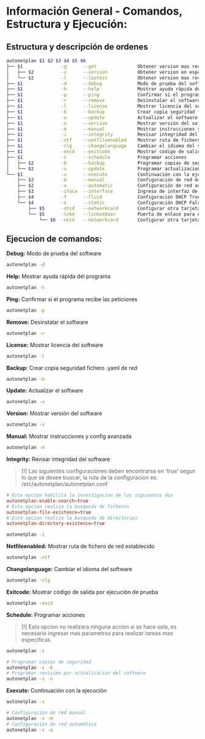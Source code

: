 # Información General - Comandos, Estructura y Ejecución:

## Estructura y descripción de ordenes
```sh
autonetplan $1 $2 $3 $4 $5 $6
├── $1              -g      --get               Obtener version mas reciente del software           autonetplan -g
│   ├── $2          -v      --version           Obtener version en especifico                       autonetplan -g -v
│   └── $2          -l      --lastest           Obtener version mas reciente del software           autonetplan -g -l
├── $1	            -d	    --debug             Modo de prueba del software	                        autonetplan -d
├── $1	            -h	    --help	            Mostrar ayuda rápida del programa	                autonetplan -h
├── $1	            -p	    --ping	            Confirmar si el programa recibe las peticiones	    autonetplan -p
├── $1	            -r	    --remove	        Desinstalar el software	                            autonetplan -r
├── $1	            -l	    --license	        Mostrar licencia del software	                    autonetplan -l
├── $1	            -b	    --backup	        Crear copia seguridad fichero .yaml de red	        autonetplan -b
├── $1	            -u	    --update	        Actualizar el software	                            autonetplan -u
├── $1	            -v	    --version	        Mostrar versión del software	                    autonetplan -v
├── $1	            -m	    --manual	        Mostrar instrucciones y config avanzada	            autonetplan -m
├── $1	            -i	    --integrity	        Revisar integridad del software	                    autonetplan -i
├── $1	            -ntf	--netfileenabled	Mostrar ruta de fichero de red establecido	        autonetplan -ntf
├── $1	            -clg	--changelanguage	Cambiar el idioma del software	                    autonetplan -clg
├── $1	            -excd	--exitcode	        Mostrar código de salida por ejecución de prueba	autonetplan -excd
├── $1	            -s	    --schedule	        Programar acciones	                                autonetplan -s
│   ├── $2          -b      --backup            Programar copias de seguridad                       autonetplan -s -b
│   └── $2          -u      --update            Programar actualizaciones                           autonetplan -s -u
└── $1	            -x	    --execute	        Continuación con la ejecución	                    autonetplan -x
    ├── $2	        -m	    --manual	        Configuración de red manual	                        autonetplan -x -m
    ├── $2	        -a	    --automatic	        Configuración de red automática	                    autonetplan -x -a
    ├── $3	        -iface	--interface	        Ingreso de interfaz de red	                        autonetplan -x -a -iface
    ├── $4	        -f	    --fluid	            Configuración DHCP True (Ip Dinámica)	            autonetplan -x -a -iface -f
    └── $4	        -s	    --static	        Configuración DHCP False (Ip Estática)	            autonetplan -x -a -iface -s
        ├── $5	    -ntcd	--networkcard	    Configurar otra tarjeta de red sin puerta de enlace	autonetplan -x -a iface -s -ntcd
        └── $5	    -lnkd	--linkeddoor	    Puerta de enlace para el cliente	                autonetplan -x -a -iface -s -lnkd
            └── $6	-ntcd	--networkcard	    Configurar otra tarjeta de red	                    autonetplan -x -a iface -s -lnkd -ntcd
```

## Ejecucion de comandos:
**Debug:** Modo de prueba del software
```sh
autonetplan -d
```
**Help:** Mostrar ayuda rápida del programa
```sh
autonetplan -h
```
**Ping:** Confirmar si el programa recibe las peticiones
```sh
autonetplan -p
```
**Remove:** Desinstalar el software
```sh
autonetplan -r
```
**License:** Mostrar licencia del software
```sh
autonetplan -l
```
**Backup:** Crear copia seguridad fichero .yaml de red
```sh
autonetplan -b
```
**Update:** Actualizar el software
```sh
autonetplan -u
```
**Version:** Mostrar versión del software
```sh
autonetplan -v
```
**Manual:** Mostrar instrucciones y config avanzada
```sh
autonetplan -m
```
**Integrity:** Revisar integridad del software
> [!] Las siguientes configuraciones deben encontrarse en 'true' segun lo que se desee buscar, la ruta de la configuracion es: /etc/autonetplan/autonetplan.conf
```conf
# Esta opcion habilita la investigacion de las siguientes dos
autonetplan-enable-search=true
# Esta opcion realiza la busqueda de ficheros
autonetplan-file-existence=true
# Esta opcion realiza la busqueda de directorios
autonetplan-directory-existence=true
```
```sh 
autonetplan -i
```
**Netfileenabled:** Mostrar ruta de fichero de red establecido
```sh
autonetplan -ntf
```
**Changelanguage:** Cambiar el idioma del software
```sh
autonetplan -clg
```
**Exitcode:** Mostrar código de salida por ejecución de prueba
```sh
autonetplan -excd
```
**Schedule:** Programar acciones
> [!] Esta opcion no realizara ninguna accion si se hace sola, es necesario ingresar mas parametros para realizar tareas mas especificas
```sh
autonetplan -s
```
```sh
# Programar copias de seguridad
autonetplan -s -b
# Programar revision por actualizacion del software
autonetplan -s -u
```
**Execute:** Continuación con la ejecución
```sh
autonetplan -x
```
```sh
# Configuración de red manual
autonetplan -x -m
# Configuración de red automática
autonetplan -x -a
```